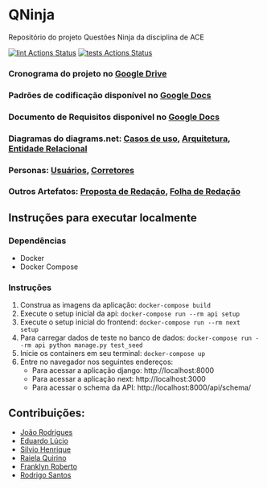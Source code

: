 # QNinja

Repositório do projeto Questões Ninja da disciplina de ACE

[![lint Actions Status](https://github.com/JoaoG250/QNinja/workflows/lint/badge.svg)](https://github.com/JoaoG250/QNinja/actions)
[![tests Actions Status](https://github.com/JoaoG250/QNinja/workflows/tests/badge.svg)](https://github.com/JoaoG250/QNinja/actions)

### Cronograma do projeto no [Google Drive](https://drive.google.com/file/d/1z-n1bAOSL336MXD6hfc8JrPt8G1w0R12/view?usp=sharing)

### Padrões de codificação disponível no [Google Docs](https://docs.google.com/document/d/1Kgnp4kPGARULwjh5nZ_GrF9W1XJGsTinQJIpby38bcM/edit?usp=sharing)

### Documento de Requisitos disponível no [Google Docs](https://docs.google.com/document/d/1uhZ2ERMhCmfkMnRtPefBVvax73NMKlt90NKCI62kXSc/edit?usp=sharing)

### Diagramas do diagrams.net: [Casos de uso](https://drive.google.com/file/d/1txH0boAO5HV9gwl7TqHxOusv6qaU6w1I/view?usp=sharing), [Arquitetura](https://drive.google.com/file/d/1yzx9bYKrI4Wpoce2geb-lVZIYZlf0Zhu/view?usp=sharing), [Entidade Relacional](https://drive.google.com/file/d/19t1LrkhPxq-DqeLzGe7TshMS5fDVC1Mn/view?usp=sharing)

### Personas: [Usuários](https://drive.google.com/file/d/1HJ4ZTwZ3GxVBybxXACTXXrrfRjXBj9U7/view?usp=sharing), [Corretores](https://drive.google.com/file/d/1WNzJaGn7X0LJp0HvTXzesusdHhxXnb-O/view?usp=sharing)

### Outros Artefatos: [Proposta de Redação](https://drive.google.com/file/d/1tf72Gh6-W_7BcFJYwFvYLBBG1B8oXotW/view?usp=sharing), [Folha de Redação](https://drive.google.com/file/d/1qTcG7SKEdbVuDpBr94Rvg5RFhyPX_TZf/view?usp=sharing)

## Instruções para executar localmente

### Dependências

- Docker
- Docker Compose

### Instruções

1. Construa as imagens da aplicação: `docker-compose build`
1. Execute o setup inicial da api: `docker-compose run --rm api setup`
1. Execute o setup inicial do frontend: `docker-compose run --rm next setup`
1. Para carregar dados de teste no banco de dados: `docker-compose run --rm api python manage.py test_seed`
1. Inicie os containers em seu terminal: `docker-compose up`
1. Entre no navegador nos seguintes endereços:
   - Para acessar a aplicação django: http://localhost:8000
   - Para acessar a aplicação next: http://localhost:3000
   - Para acessar o schema da API: http://localhost:8000/api/schema/

## Contribuições:
- [João Rodrigues](https://github.com/JoaoG250)
- [Eduardo Lúcio](https://github.com/lucioeduardo)
- [Silvio Henrique](https://github.com/svhenrique)
- [Raiela Quirino](https://github.com/raiela)
- [Franklyn Roberto](https://github.com/hadesfranklyn)
- [Rodrigo Santos](https://github.com/rodrigoosantos99)

